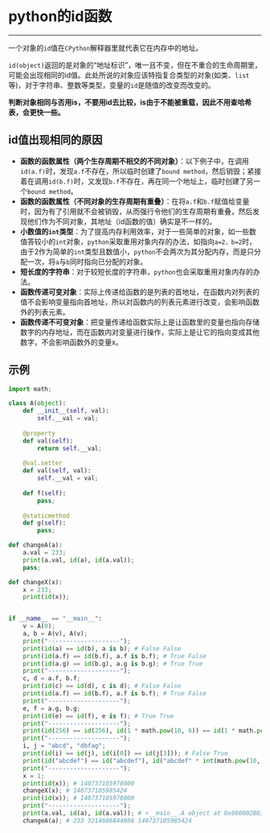 # python的id函数

----
一个对象的`id`值在`CPython`解释器里就代表它在内存中的地址。  

`id(object)`返回的是对象的“地址标识”，唯一且不变，但在不重合的生命周期里，可能会出现相同的id值。此处所说的对象应该特指复合类型的对象(如类、`list`等)，对于字符串、整数等类型，变量的`id`是随值的改变而改变的。  

**判断对象相同与否用is，不要用id去比较，is由于不能被重载，因此不用查哈希表，会更快一些。**  

## id值出现相同的原因
  * **函数的函数属性（两个生存周期不相交的不同对象）**：以下例子中，在调用`id(a.f)`时，发现`a.f`不存在，所以临时创建了`bound method`，然后销毁；紧接着在调用`id(b.f)`时，又发现`b.f`不存在，再在同一个地址上，临时创建了另一个`bound method`。
  * **函数的函数属性（不同对象的生存周期有重叠）**：在将`a.f`和`b.f`赋值给变量时，因为有了引用就不会被销毁，从而强行令他们的生存周期有重叠，然后发现他们作为不同对象，其地址（id函数的值）确实是不一样的。
  * **小数值的`int`类型**：为了提高内存利用效率，对于一些简单的对象，如一些数值答较小的`int`对象，`python`采取重用对象内存的办法，如指向`a=2，b=2`时，由于2作为简单的`int`类型且数值小，`python`不会两次为其分配内存，而是只分配一次，将`a`与`b`同时指向已分配的对象。
  * **短长度的字符串**：对于较短长度的字符串，`python`也会采取重用对象内存的办法。
  * **函数传递可变对象**：实际上传递给函数的是列表的首地址，在函数内对列表的值不会影响变量指向首地址，所以对函数内的列表元素进行改变，会影响函数外的列表元素。
  * **函数传递不可变对象**：把变量传递给函数实际上是让函数里的变量也指向存储数字的内存地址，而在函数内对变量进行操作，实际上是让它的指向变成其他数字，不会影响函数外的变量x。

## 示例
```py
import math;

class A(object):
    def __init__(self, val):
        self.__val = val;
    
    @property
    def val(self):
        return self.__val;
    
    @val.setter
    def val(self, val):
        self.__val = val;
    
    def f(self):
        pass;
    
    @staticmethod
    def g(self):
        pass;

def changeA(a):
    a.val = 233;
    print(a.val, id(a), id(a.val));
    pass;

def changeX(x):
    x = 233;
    print(id(x));


if __name__ == "__main__":
    v = A(0);
    a, b = A(v), A(v);
    print("--------------------");
    print(id(a) == id(b), a is b); # False False
    print(id(a.f) == id(b.f), a.f is b.f); # True False
    print(id(a.g) == id(b.g), a.g is b.g); # True True
    print("--------------------");
    c, d = a.f, b.f;
    print(id(c) == id(d), c is d); # False False
    print(id(a.f) == id(b.f), a.f is b.f); # True False
    print("--------------------");
    e, f = a.g, b.g;
    print(id(e) == id(f), e is f); # True True
    print("--------------------");
    print(id(256) == id(256), id(1 * math.pow(10, 6)) == id(1 * math.pow(10, 6))); # True False
    print("--------------------");
    i, j = "abcd", "dbfag";
    print(id(i) == id(j), id(i[0]) == id(j[3])); # False True
    print(id("abcdef") == id("abcdef"), id("abcdef" * int(math.pow(10, 6))) == id("abcdef" * int(math.pow(10, 6)))); # True False
    print("--------------------");
    x = 1;
    print(id(x)); # 140737105978000
    changeX(x); # 140737105985424
    print(id(x)); # 140737105978000
    print("--------------------");
    print(a.val, id(a), id(a.val)); # <__main__.A object at 0x000002B83EBBC080> 3214606844088 3214606844032
    changeA(a); # 233 3214606844088 140737105985424
    
```